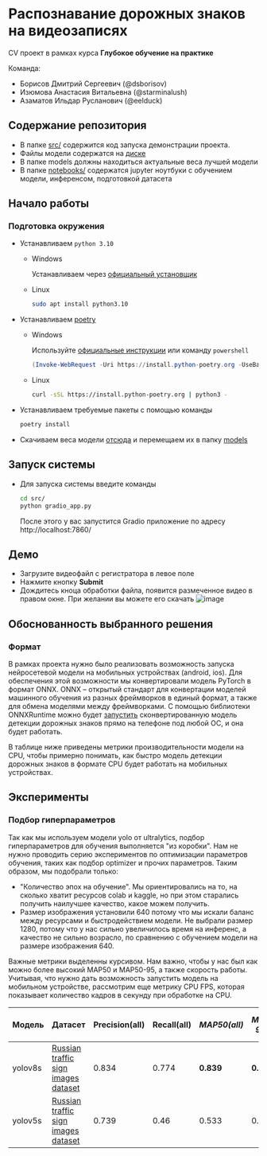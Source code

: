 # Распознавание дорожных знаков на видеозаписях

CV проект в рамках курса **Глубокое обучение на практике**

Команда:

- Борисов Дмитрий Сергеевич (@dsborisov)
- Изюмова Анастасия Витальевна (@starminalush)
- Азаматов Ильдар Русланович (@eelduck)

## Содержание репозитория

- В папке [src/](/src/) содержится код запуска демонстрации проекта.
- Файлы модели содержатся на [диске](https://disk.yandex.ru/d/wrJI_jGpbC3yVQ)
- В папке models должны находиться актуальные веса лучшей модели
- В папке [notebooks/](/notebooks/) содержатся jupyter ноутбуки с обучением модели, инференсом, подготовкой датасета

## Начало работы

### Подготовка окружения

- Устанавливаем `python 3.10`
    - Windows

      Устанавливаем через [официальный установщик](https://www.python.org/downloads/)

    - Linux

        ```bash
        sudo apt install python3.10
        ```

- Устанавливаем [poetry](https://python-poetry.org/docs/#installation)
    - Windows

      Используйте [официальные инструкции](https://python-poetry.org/docs/#windows-powershell-install-instructions)
      или команду `powershell`

        ```powershell
        (Invoke-WebRequest -Uri https://install.python-poetry.org -UseBasicParsing).Content | py -
        ```

    - Linux

        ```bash
        curl -sSL https://install.python-poetry.org | python3 -
        ```
- Устанавливаем требуемые пакеты с помощью команды
    ```bash
    poetry install
    ```

- Скачиваем веса модели [отсюда](https://disk.yandex.ru/d/wrJI_jGpbC3yVQ) и перемещаем их в папку [models](/models/)

## Запуск системы

- Для запуска системы введите команды
    ```bash
    cd src/
    python gradio_app.py
    ```
  После этого у вас запустится Gradio приложение по адресу http://localhost:7860/

## Демо

- Загрузите видеофайл с регистратора в левое поле
- Нажмите кнопку __Submit__
- Дождитесь кноца обработки файла, появится размеченное видео в правом окне. При желании вы можете его скачать
  ![image](https://github.com/DmitryChatBotov/traffic-sign-recognition/assets/41739221/682a884f-22f1-43fe-a2df-b0d22c48de49)


## Обоснованность выбранного решения

### Формат

В рамках проекта нужно было реализовать возможность запуска нейросетевой модели на мобильных устройствах (android, ios).
Для обеспечения этой возможности мы конвертировали модель PyTorch в формат ONNX.
ONNX – открытый стандарт для конвертации моделей машинного обучения из разных фреймворков в единый формат, а также для
обмена моделями между фреймворками.
С помощью библиотеки ONNXRuntime можно будет [запустить](https://onnxruntime.ai/docs/tutorials/mobile/)
сконвертированную модель детекции дорожных знаков прямо на телефоне под любой ОС, и она будет работать.

В таблице ниже приведены метрики производительности модели на CPU, чтобы примерно понимать, как быстро модель детекции
дорожных знаков в формате CPU будет работать на мобильных устройствах.



## Эксперименты

### Подбор гиперпараметров
Так как мы используем модели yolo от ultralytics, подбор гиперпараметров для обучения выполняется "из коробки". Нам не нужно проводить серию экспериментов по оптимизации параметров обучения, таких как подбор optimizer и прочих параметров.
Таким образом, мы подобрали только: 
 - "Количество эпох на обучение". Мы ориентировались на то, на сколько хватит ресурсов colab и kaggle, но при этом старались получить наилучшее качество, какое можем получить.
 - Размер изображения установили 640 потому что мы искали баланс между ресурсами и быстродействием модели. Не выбрали размер 1280, потому что у нас сильно увеличилось время на инференс, а качество не сильно возрасло, по сравнению с обучением модели на размере изображения 640.

Важные метрики выделенны курсивом. Нам важно, чтобы у нас был как можно более высокий MAP50 и MAP50-95, а также скорость работы. Учитывая, что нужно дать возможность запустить модель на мобильном устройстве, рассмотрим еще метрику CPU FPS, которая показывает количество кадров в секунду при обработке на CPU.

| Модель  | Датасет                                                                                           | Precision(all) | Recall(all) | _MAP50(all)_ | _MAP50-95(all)_ | Кол-во эпох на обучение | Кол-во классов | Формат |  GPU Device | _FPS_  | _CPU FPS_ |batch_size |
|---------|---------------------------------------------------------------------------------------------------|----------------|-------------|--------------|-----------------|-------------------------|----------------|--------|---------------------|--------|-----------| --- |
| yolov8s | [Russian traffic sign images dataset](https://www.kaggle.com/datasets/watchman/rtsd-dataset/data) | 0.834          | 0.774       | **0.839**    | **0.621**       | 15                      | 117            | ONNX   | Nvidia GeForce 3050 | **36** | **15**    | 1          |
| yolov5s | [Russian traffic sign images dataset](https://www.kaggle.com/datasets/watchman/rtsd-dataset/data) | 0.739          | 0.46        | 0.533        | 0.385           | 15                      | 117            | ONNX   | Nvidia GeForce 3050 | 26     | 13        | 1          |

